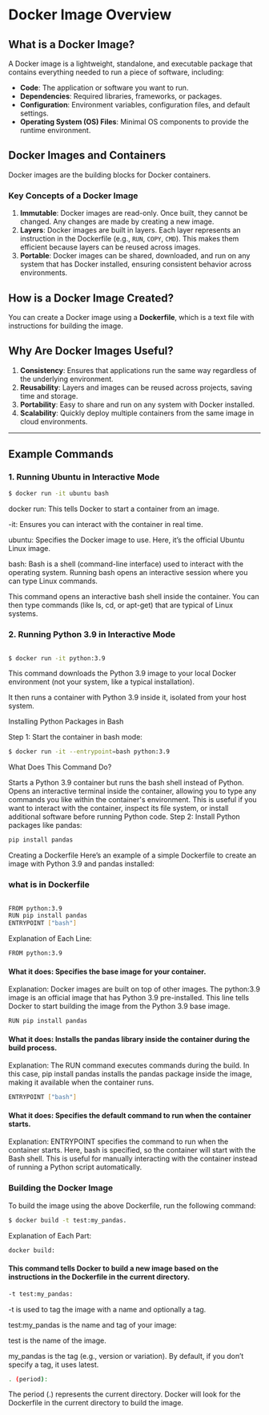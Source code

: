 # Docker Image Overview

## What is a Docker Image?

A Docker image is a lightweight, standalone, and executable package that contains everything needed to run a piece of software, including:

- **Code**: The application or software you want to run.
- **Dependencies**: Required libraries, frameworks, or packages.
- **Configuration**: Environment variables, configuration files, and default settings.
- **Operating System (OS) Files**: Minimal OS components to provide the runtime environment.

## Docker Images and Containers

Docker images are the building blocks for Docker containers.

### Key Concepts of a Docker Image

1. **Immutable**: Docker images are read-only. Once built, they cannot be changed. Any changes are made by creating a new image.
2. **Layers**: Docker images are built in layers. Each layer represents an instruction in the Dockerfile (e.g., `RUN`, `COPY`, `CMD`). This makes them efficient because layers can be reused across images.
3. **Portable**: Docker images can be shared, downloaded, and run on any system that has Docker installed, ensuring consistent behavior across environments.

## How is a Docker Image Created?

You can create a Docker image using a **Dockerfile**, which is a text file with instructions for building the image.

## Why Are Docker Images Useful?

1. **Consistency**: Ensures that applications run the same way regardless of the underlying environment.
2. **Reusability**: Layers and images can be reused across projects, saving time and storage.
3. **Portability**: Easy to share and run on any system with Docker installed.
4. **Scalability**: Quickly deploy multiple containers from the same image in cloud environments.

---

## Example Commands

### 1. Running Ubuntu in Interactive Mode

```bash
$ docker run -it ubuntu bash
```
docker run: This tells Docker to start a container from an image.

-it: Ensures you can interact with the container in real time.

ubuntu: Specifies the Docker image to use. Here, it’s the official Ubuntu Linux image.

bash: Bash is a shell (command-line interface) used to interact with the operating system. Running bash opens an interactive session where you can type Linux commands.

This command opens an interactive bash shell inside the container. You can then type commands (like ls, cd, or apt-get) that are typical of Linux systems.

### 2. Running Python 3.9 in Interactive Mode


```bash

$ docker run -it python:3.9
```
This command downloads the Python 3.9 image to your local Docker environment (not your system, like a typical installation).

It then runs a container with Python 3.9 inside it, isolated from your host system.

Installing Python Packages in Bash

Step 1: Start the container in bash mode:

```bash
$ docker run -it --entrypoint=bash python:3.9
```
What Does This Command Do?

Starts a Python 3.9 container but runs the bash shell instead of Python.
Opens an interactive terminal inside the container, allowing you to type any commands you like within the container's environment.
This is useful if you want to interact with the container, inspect its file system, or install additional software before running Python code.
Step 2: Install Python packages like pandas:

```bash
pip install pandas
```
Creating a Dockerfile
Here’s an example of a simple Dockerfile to create an image with Python 3.9 and pandas installed:

### what is in Dockerfile
```bash

FROM python:3.9
RUN pip install pandas
ENTRYPOINT ["bash"]
```

Explanation of Each Line:
```bash
FROM python:3.9
```
#### What it does: Specifies the base image for your container.
Explanation: Docker images are built on top of other images. The python:3.9 image is an official image that has Python 3.9 pre-installed. This line tells Docker to start building the image from the Python 3.9 base image.

```bash
RUN pip install pandas
```
#### What it does: Installs the pandas library inside the container during the build process.
Explanation: The RUN command executes commands during the build. In this case, pip install pandas installs the pandas package inside the image, making it available when the container runs.

```bash
ENTRYPOINT ["bash"]
```
#### What it does: Specifies the default command to run when the container starts.
Explanation: ENTRYPOINT specifies the command to run when the container starts. Here, bash is specified, so the container will start with the Bash shell. This is useful for manually interacting with the container instead of running a Python script automatically.

### Building the Docker Image
To build the image using the above Dockerfile, run the following command:

``` bash
$ docker build -t test:my_pandas.
```
Explanation of Each Part:
```bash
docker build:
```
#### This command tells Docker to build a new image based on the instructions in the Dockerfile in the current directory.

```bash
-t test:my_pandas:
```
-t is used to tag the image with a name and optionally a tag.

test:my_pandas is the name and tag of your image:

test is the name of the image.

my_pandas is the tag (e.g., version or variation). By default, if you don’t specify a tag, it uses latest.
```bash
. (period):
```
The period (.) represents the current directory. Docker will look for the Dockerfile in the current directory to build the image.
